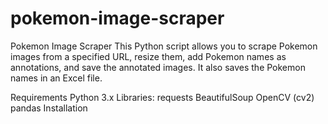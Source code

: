 # pokemon-image-scraper
Pokemon Image Scraper
This Python script allows you to scrape Pokemon images from a specified URL, resize them, add Pokemon names as annotations, and save the annotated images. It also saves the Pokemon names in an Excel file.

Requirements
Python 3.x
Libraries:
requests
BeautifulSoup
OpenCV (cv2)
pandas
Installation
